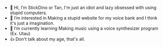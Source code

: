 - 👋 Hi, I’m StickDino or Tan, I'm just an idiot and lazy obsessed with using stupid computers.
- 👀 I’m interested in Making a stupid website for my voice bank and I think it's just a imagination.
- 🌱 I’m currently learning Making music using a voice synthesizer program (Ex. Utau)
- 👍 Don't talk about my age, that's all.

